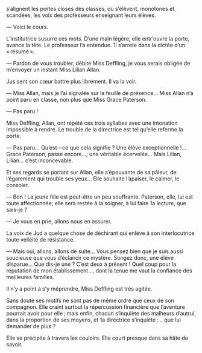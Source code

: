 s’alignent les portes closes des classes, où s’élèvent, monotones et scandées, les voix des professeurs enseignant leurs élèves.

— Voici le cours.

L’institutrice susurre ces mots. D’une main légère, elle entr’ouvre la porte, avance la tête. Le professeur l’a entendue. 1l s’arrete dans la dictée d’un « résumé ».

— Pardon de vous troubler, débite Miss Deffling, je vous serais obligée de m’envoyer un instant Miss Lilian Allan.

Jus sent son cœur battre plus librement. Il va la voir.

— Miss Allan, mais je l’ai signalée sur la feuille de présence… Miss Allan n’a point paru en classe, non plus que Miss Grace Paterson.

— Pas paru !

Miss Deffling, Allan, ont répété ces trois syllabes avec une intonation impossible à rendre. Le trouble de la directrice est tel qu’elle referme la porte.

— Pas paru… Qu’est—ce que cela signifie ? Une élève exceptionnelle !… Grace Paterson, passe encore…; une véritable écervelée… Mais Lilian, Lilian… c’est inconcevable.

Et ses regards se portant sur Allan, elle s’épouvante de sa pâleur, de l’égarement qui trouble ses yeux… Elle souhaite l’apaiser, le calmer, le consoler.

— Bon ! La jeune fille est peut-être un peu souffrante. Paterson, elle, lui est toute affectionnée; elle sera restée à la soigner, à lui faire 1a lecture, que sais-je ?

— Je vous en prie, allons nous en assurer.

La voix de Jud a quelque chose de déchirant qui enlève à son interlocutrice toute velléité de résistance.

— Mais oui, allons, allons de suite… Vous pensez bien que je suis aussi soucieuse que vous d’éclaircir ce mystère. Songez donc, une élève disparue… Que dis-je une ? C’est deux à présent ! Quel coup pour la réputation de mon établissement…, dont la tenue me vaut la confiance des meilleures familles.

Il n’y a point à s’y méprendre, Miss Deffling est très agitée.

Sans doute ses motifs ne sont pas de même ordre que ceux de son compagnon. Elle craint surtout la répercussion financière que l’aventure pourrait avoir pour elle ; mais enfin, chacun s’inquiète des malheurs d’autrui, dans la proportion de ses moyens, et 1a directrice s’inquiète ;… que lui demander de plus ?

Elle se précipite à travers les couloirs. Elle court presque dans sa hâte de savoir.

